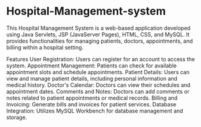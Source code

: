 # Hospital-Management-system
This Hospital Management System is a web-based application developed using Java Servlets, JSP (JavaServer Pages), HTML, CSS, and MySQL. It provides functionalities for managing patients, doctors, appointments, and billing within a hospital setting.

Features
User Registration: Users can register for an account to access the system.
Appointment Management: Patients can check for available appointment slots and schedule appointments.
Patient Details: Users can view and manage patient details, including personal information and medical history.
Doctor's Calendar: Doctors can view their schedules and appointment dates.
Comments and Notes: Doctors can add comments or notes related to patient appointments or medical records.
Billing and Invoicing: Generate bills and invoices for patient services.
Database Integration: Utilizes MySQL Workbench for database management and storage.
